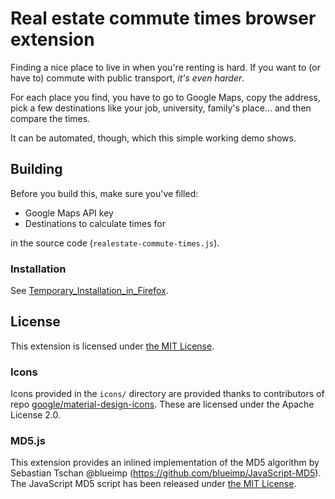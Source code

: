 # Real estate commute times browser extension

Finding a nice place to live in when you're renting is hard.
If you want to (or have to) commute with public transport, *it's even harder*.

For each place you find, you have to go to Google Maps, copy the address, pick a few destinations like 
your job, university, family's place... and then compare the times.

It can be automated, though, which this simple working demo shows.



## Building

Before you build this, make sure you've filled:

* Google Maps API key
* Destinations to calculate times for

in the source code (`realestate-commute-times.js`).

### Installation

See [Temporary_Installation_in_Firefox](https://developer.mozilla.org/en-US/docs/Mozilla/Add-ons/WebExtensions/Temporary_Installation_in_Firefox]).

## License

This extension is licensed under [the MIT License](https://opensource.org/licenses/MIT).

### Icons

Icons provided in the `icons/` directory are provided thanks to contributors of repo [google/material-design-icons](https://github.com/google/material-design-icons). 
These are licensed under the Apache License 2.0.

### MD5.js

This extension provides an inlined implementation of the MD5 algorithm by Sebastian Tschan @blueimp (https://github.com/blueimp/JavaScript-MD5). The JavaScript MD5 script has been released under [the MIT License](https://opensource.org/licenses/MIT).


 
